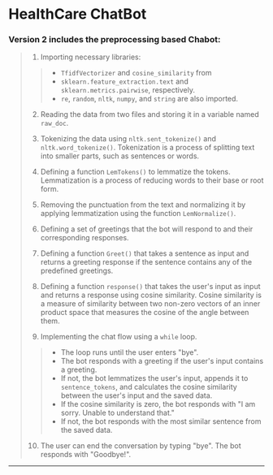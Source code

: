 # HealthCare ChatBot

### Version 2 includes the preprocessing based Chabot:

>1. Importing necessary libraries:
>
>   >* `TfidfVectorizer` and `cosine_similarity` from
>   >* `sklearn.feature_extraction.text` and `sklearn.metrics.pairwise`, respectively.
>   >* `re`, `random`, `nltk`, `numpy`, and `string` are also imported.
>
>2. Reading the data from two files and storing it in a variable named `raw_doc`.
>
>3. Tokenizing the data using `nltk.sent_tokenize()` and `nltk.word_tokenize()`. 
>   Tokenization is a process of splitting text into smaller parts, such as sentences or words.
>
>4. Defining a function `LemTokens()` to lemmatize the tokens. Lemmatization is a process of reducing words to their base or root form.
>
>5. Removing the punctuation from the text and normalizing it by applying lemmatization using the function `LemNormalize()`.
>
>6. Defining a set of greetings that the bot will respond to and their corresponding responses.
>
>7. Defining a function `Greet()` that takes a sentence as input and returns a greeting response if the sentence contains any of the predefined greetings.
>
>8. Defining a function `response()` that takes the user's input as input and returns a response using cosine similarity. Cosine similarity is a measure of similarity between two non-zero vectors of an inner product space that measures the cosine of the angle between them.
>
>9. Implementing the chat flow using a `while` loop.
>
>   >* The loop runs until the user enters "bye".
>   >* The bot responds with a greeting if the user's input contains a greeting.
>   >* If not, the bot lemmatizes the user's input, appends it to `sentence_tokens`, and calculates the cosine similarity between the user's input and the saved data.
>   >* If the cosine similarity is zero, the bot responds with "I am sorry. Unable to understand that."
>   >* If not, the bot responds with the most similar sentence from the saved data.
>
>10. The user can end the conversation by typing "bye". The bot responds with "Goodbye!".
***